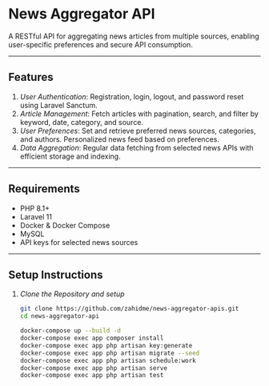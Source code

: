 # News Aggregator API

A RESTful API for aggregating news articles from multiple sources, enabling user-specific preferences and secure API consumption.

---

## Features

1. *User Authentication*: Registration, login, logout, and password reset using Laravel Sanctum.
2. *Article Management*: Fetch articles with pagination, search, and filter by keyword, date, category, and source.
3. *User Preferences*: Set and retrieve preferred news sources, categories, and authors. Personalized news feed based on preferences.
4. *Data Aggregation*: Regular data fetching from selected news APIs with efficient storage and indexing.

---

## Requirements

- PHP 8.1+
- Laravel 11
- Docker & Docker Compose
- MySQL
- API keys for selected news sources

---

## Setup Instructions

1. *Clone the Repository and setup*
   ```bash
   git clone https://github.com/zahidme/news-aggregator-apis.git
   cd news-aggregator-api

   docker-compose up --build -d
   docker-compose exec app composer install
   docker-compose exec app php artisan key:generate
   docker-compose exec app php artisan migrate --seed
   docker-compose exec app php artisan schedule:work
   docker-compose exec app php artisan serve
   docker-compose exec app php artisan test

   

